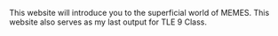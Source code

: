 This website will introduce you to the superficial world of MEMES.
This website also serves as my last output for TLE 9 Class.
